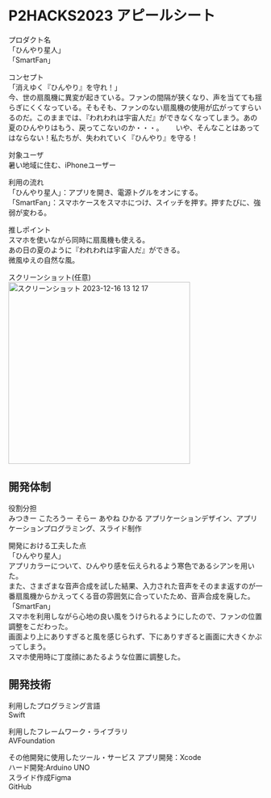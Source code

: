 # P2HACKS2023 アピールシート 

プロダクト名  
「ひんやり星人」  
「SmartFan」

コンセプト  
「消えゆく『ひんやり』を守れ！」  
今、世の扇風機に異変が起きている。ファンの間隔が狭くなり、声を当てても揺らぎにくくなっている。そもそも、ファンのない扇風機の使用が広がってすらいるのだ。このままでは、『われわれは宇宙人だ』ができなくなってしまう。あの夏のひんやりはもう、戻ってこないのか・・・。　　
いや、そんなことはあってはならない！私たちが、失われていく『ひんやり』を守る！

対象ユーザ  
暑い地域に住む、iPhoneユーザー

利用の流れ  
「ひんやり星人」：アプリを開き、電源トグルをオンにする。  
「SmartFan」：スマホケースをスマホにつけ、スイッチを押す。押すたびに、強弱が変わる。

推しポイント  
スマホを使いながら同時に扇風機も使える。  
あの日の夏のように『われわれは宇宙人だ』ができる。  
微風ゆえの自然な風。

スクリーンショット(任意)  
<img width="360" alt="スクリーンショット 2023-12-16 13 12 17" src="https://github.com/p2hacks2023/pre-09/assets/104344004/1050e587-7066-4def-8359-fdfdcf510db4">

## 開発体制  

役割分担  
みつきー
こたろうー
そらー
あやね
ひかる
アプリケーションデザイン、アプリケーションプログラミング、スライド制作

開発における工夫した点  
「ひんやり星人」  
アプリカラーについて、ひんやり感を伝えられるよう寒色であるシアンを用いた。  
また、さまざまな音声合成を試した結果、入力された音声をそのまま返すのが一番扇風機からかえってくる音の雰囲気に合っていたため、音声合成を廃した。  
「SmartFan」  
スマホを利用しながら心地の良い風をうけられるようにしたので、ファンの位置調整をこだわった。  
画面より上にありすぎると風を感じられず、下にありすぎると画面に大きくかぶってしまう。  
スマホ使用時に丁度顔にあたるような位置に調整した。  

## 開発技術 

利用したプログラミング言語  
Swift

利用したフレームワーク・ライブラリ  
AVFoundation

その他開発に使用したツール・サービス
アプリ開発：Xcode  
ハード開発:Arduino UNO  
スライド作成Figma  
GitHub
